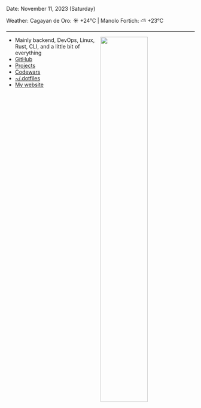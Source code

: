 Date: November 11, 2023 (Saturday)

Weather: Cagayan de Oro: ☀️   +24°C | Manolo Fortich: ⛅️  +23°C

---

<img align="right" width="50%" src="https://github-readme-stats.vercel.app/api?username=egargo&count_private=true&show_icons=true&hide=issues&hide_border=true&theme=tokyonight" />

- Mainly backend, DevOps, Linux, Rust, CLI, and a little bit of everything
- [GitHub](https://github.com/egargo)
- [Projects](https://github.com/egargo?tab=repositories)
- [Codewars](https://www.codewars.com/users/egargo)
- [~/.dotfiles](https://github.com/egargo/dotfiles)
- [My website](https://egargo.xyz)
